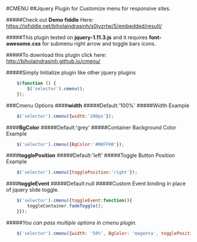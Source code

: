#CMENU
##Jquery Plugin for Customize menu for responsive sites.

#####Check out **Demo fiddle** Here: https://jsfiddle.net/biholaindrasinh/s0jyzrtw/5/embedded/result/

#####This plugin tested on **jquery-1.11.3.js** and it requires **font-awesome.css** for submenu right arrow and toggle bars icons.

#####To download this plugin click here: http://biholaindrasinh.github.io/cmenu/

#####Simply Initialize plugin like other jquery plugins

```javascript
    $(function () {
        $('selector').cmenu();
    });
```
###Cmenu Options
####**width**
#####Default:'100%'
#####Width Example
```javascript
    $('selector').cmenu({width:'200px'});
```
####**BgColor**
#####Default:'grey'
#####Container Background Color Example
```javascript
    $('selector').cmenu({BgColor:'#00FF00'});
```
####**togglePosition**
#####Default:'left'
#####Toggle Button Position Example
```javascript
    $('selector').cmenu({togglePosition:'right'});
```
####**toggleEvent**
#####Default:null
#####Custom Event binding in place of jquery slide toggle.
```javascript
    $('selector').cmenu({toggleEvent:function(){
        toggleContainer.fadeToggle();
    }});
```
#####*You can pass multiple options in cmenu plugin.*
```javascript
    $('selector').cmenu({width: '50%', BgColor: 'magenta', togglePosition: 'left'});
```